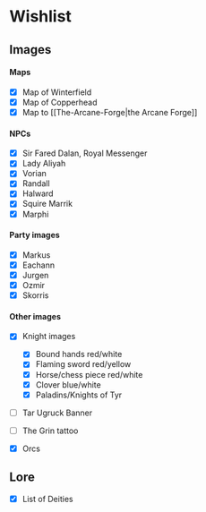 # Wishlist
## Images
#### Maps  
- [x] Map of Winterfield
- [x] Map of Copperhead
- [x] Map to [[The-Arcane-Forge|the Arcane Forge]]

#### NPCs   
- [x] Sir Fared Dalan, Royal Messenger
- [x] Lady Aliyah
- [x] Vorian
- [x] Randall
- [x] Halward
- [x] Squire Marrik
- [x] Marphi

#### Party images  
- [x] Markus
- [x] Eachann
- [x] Jurgen
- [x] Ozmir
- [x] Skorris

#### Other images  
- [x] Knight images
	- [x] Bound hands red/white
	- [x] Flaming sword red/yellow
	- [x] Horse/chess piece red/white
	- [x] Clover blue/white
	- [x] Paladins/Knights of Tyr
- [ ] Tar Ugruck Banner
- [ ] The Grin tattoo
- [x] Orcs


## Lore  
- [x] List of Deities